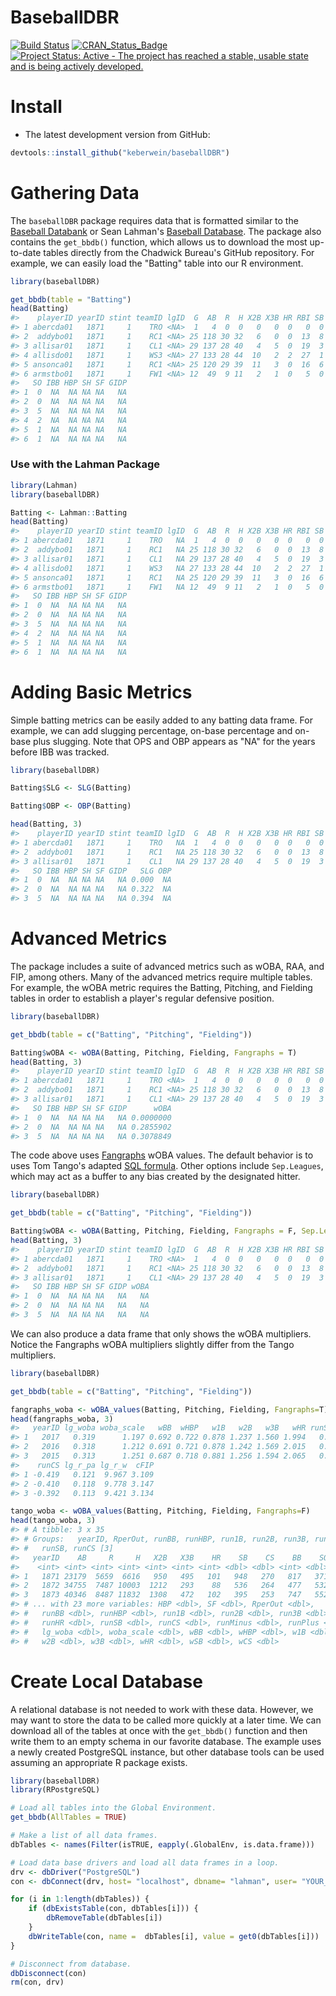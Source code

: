 BaseballDBR
===========

[![Build Status](https://travis-ci.org/keberwein/baseballDBR.png?branch=master)](https://travis-ci.org/keberwein/baseballDBR) [![CRAN\_Status\_Badge](http://www.r-pkg.org/badges/version/baseballDBR)](http://www.r-pkg.org/badges/version/baseballDBR) [![Project Status: Active - The project has reached a stable, usable state and is being actively developed.](http://www.repostatus.org/badges/latest/active.svg)](http://www.repostatus.org/#active)

Install
=======

-   The latest development version from GitHub:

``` r
devtools::install_github("keberwein/baseballDBR")
```

Gathering Data
==============

The `baseballDBR` package requires data that is formatted similar to the [Baseball Databank](https://github.com/chadwickbureau/baseballdatabank) or Sean Lahman's [Baseball Database](http://www.seanlahman.com/baseball-archive/statistics/). The package also contains the `get_bbdb()` function, which allows us to download the most up-to-date tables directly from the Chadwick Bureau's GitHub repository. For example, we can easily load the "Batting" table into our R environment.

``` r
library(baseballDBR)

get_bbdb(table = "Batting")
head(Batting)
#>    playerID yearID stint teamID lgID  G  AB  R  H X2B X3B HR RBI SB CS BB
#> 1 abercda01   1871     1    TRO <NA>  1   4  0  0   0   0  0   0  0  0  0
#> 2  addybo01   1871     1    RC1 <NA> 25 118 30 32   6   0  0  13  8  1  4
#> 3 allisar01   1871     1    CL1 <NA> 29 137 28 40   4   5  0  19  3  1  2
#> 4 allisdo01   1871     1    WS3 <NA> 27 133 28 44  10   2  2  27  1  1  0
#> 5 ansonca01   1871     1    RC1 <NA> 25 120 29 39  11   3  0  16  6  2  2
#> 6 armstbo01   1871     1    FW1 <NA> 12  49  9 11   2   1  0   5  0  1  0
#>   SO IBB HBP SH SF GIDP
#> 1  0  NA  NA NA NA   NA
#> 2  0  NA  NA NA NA   NA
#> 3  5  NA  NA NA NA   NA
#> 4  2  NA  NA NA NA   NA
#> 5  1  NA  NA NA NA   NA
#> 6  1  NA  NA NA NA   NA
```

### Use with the Lahman Package

``` r
library(Lahman)
library(baseballDBR)

Batting <- Lahman::Batting
head(Batting)
#>    playerID yearID stint teamID lgID  G  AB  R  H X2B X3B HR RBI SB CS BB
#> 1 abercda01   1871     1    TRO   NA  1   4  0  0   0   0  0   0  0  0  0
#> 2  addybo01   1871     1    RC1   NA 25 118 30 32   6   0  0  13  8  1  4
#> 3 allisar01   1871     1    CL1   NA 29 137 28 40   4   5  0  19  3  1  2
#> 4 allisdo01   1871     1    WS3   NA 27 133 28 44  10   2  2  27  1  1  0
#> 5 ansonca01   1871     1    RC1   NA 25 120 29 39  11   3  0  16  6  2  2
#> 6 armstbo01   1871     1    FW1   NA 12  49  9 11   2   1  0   5  0  1  0
#>   SO IBB HBP SH SF GIDP
#> 1  0  NA  NA NA NA   NA
#> 2  0  NA  NA NA NA   NA
#> 3  5  NA  NA NA NA   NA
#> 4  2  NA  NA NA NA   NA
#> 5  1  NA  NA NA NA   NA
#> 6  1  NA  NA NA NA   NA
```

Adding Basic Metrics
====================

Simple batting metrics can be easily added to any batting data frame. For example, we can add slugging percentage, on-base percentage and on-base plus slugging. Note that OPS and OBP appears as "NA" for the years before IBB was tracked.

``` r
library(baseballDBR)

Batting$SLG <- SLG(Batting)

Batting$OBP <- OBP(Batting)

head(Batting, 3)
#>    playerID yearID stint teamID lgID  G  AB  R  H X2B X3B HR RBI SB CS BB
#> 1 abercda01   1871     1    TRO   NA  1   4  0  0   0   0  0   0  0  0  0
#> 2  addybo01   1871     1    RC1   NA 25 118 30 32   6   0  0  13  8  1  4
#> 3 allisar01   1871     1    CL1   NA 29 137 28 40   4   5  0  19  3  1  2
#>   SO IBB HBP SH SF GIDP   SLG OBP
#> 1  0  NA  NA NA NA   NA 0.000  NA
#> 2  0  NA  NA NA NA   NA 0.322  NA
#> 3  5  NA  NA NA NA   NA 0.394  NA
```

Advanced Metrics
================

The package includes a suite of advanced metrics such as wOBA, RAA, and FIP, among others. Many of the advanced metrics require multiple tables. For example, the wOBA metric requires the Batting, Pitching, and Fielding tables in order to establish a player's regular defensive position.

``` r
library(baseballDBR)

get_bbdb(table = c("Batting", "Pitching", "Fielding"))

Batting$wOBA <- wOBA(Batting, Pitching, Fielding, Fangraphs = T)
head(Batting, 3)
#>    playerID yearID stint teamID lgID  G  AB  R  H X2B X3B HR RBI SB CS BB
#> 1 abercda01   1871     1    TRO <NA>  1   4  0  0   0   0  0   0  0  0  0
#> 2  addybo01   1871     1    RC1 <NA> 25 118 30 32   6   0  0  13  8  1  4
#> 3 allisar01   1871     1    CL1 <NA> 29 137 28 40   4   5  0  19  3  1  2
#>   SO IBB HBP SH SF GIDP      wOBA
#> 1  0  NA  NA NA NA   NA 0.0000000
#> 2  0  NA  NA NA NA   NA 0.2855902
#> 3  5  NA  NA NA NA   NA 0.3078849
```

The code above uses [Fangraphs](http://www.fangraphs.com/guts.aspx?type=cn) wOBA values. The default behavior is to uses Tom Tango's adapted [SQL formula](http://www.insidethebook.com/ee/index.php/site/article/woba_year_by_year_calculations/). Other options include `Sep.Leagues`, which may act as a buffer to any bias created by the designated hitter.

``` r
library(baseballDBR)

get_bbdb(table = c("Batting", "Pitching", "Fielding"))

Batting$wOBA <- wOBA(Batting, Pitching, Fielding, Fangraphs = F, Sep.Leagues = T)
head(Batting, 3)
#>    playerID yearID stint teamID lgID  G  AB  R  H X2B X3B HR RBI SB CS BB
#> 1 abercda01   1871     1    TRO <NA>  1   4  0  0   0   0  0   0  0  0  0
#> 2  addybo01   1871     1    RC1 <NA> 25 118 30 32   6   0  0  13  8  1  4
#> 3 allisar01   1871     1    CL1 <NA> 29 137 28 40   4   5  0  19  3  1  2
#>   SO IBB HBP SH SF GIDP wOBA
#> 1  0  NA  NA NA NA   NA   NA
#> 2  0  NA  NA NA NA   NA   NA
#> 3  5  NA  NA NA NA   NA   NA
```

We can also produce a data frame that only shows the wOBA multipliers. Notice the Fangraphs wOBA multipliers slightly differ from the Tango multipliers.

``` r
library(baseballDBR)

get_bbdb(table = c("Batting", "Pitching", "Fielding"))

fangraphs_woba <- wOBA_values(Batting, Pitching, Fielding, Fangraphs=T)
head(fangraphs_woba, 3)
#>   yearID lg_woba woba_scale   wBB  wHBP   w1B   w2B   w3B   wHR runSB
#> 1   2017   0.319      1.197 0.692 0.722 0.878 1.237 1.560 1.994   0.2
#> 2   2016   0.318      1.212 0.691 0.721 0.878 1.242 1.569 2.015   0.2
#> 3   2015   0.313      1.251 0.687 0.718 0.881 1.256 1.594 2.065   0.2
#>    runCS lg_r_pa lg_r_w  cFIP
#> 1 -0.419   0.121  9.967 3.109
#> 2 -0.410   0.118  9.778 3.147
#> 3 -0.392   0.113  9.421 3.134

tango_woba <- wOBA_values(Batting, Pitching, Fielding, Fangraphs=F)
head(tango_woba, 3)
#> # A tibble: 3 x 35
#> # Groups:   yearID, RperOut, runBB, runHBP, run1B, run2B, run3B, runHR,
#> #   runSB, runCS [3]
#>   yearID    AB     R     H   X2B   X3B    HR    SB    CS    BB    SO   IBB
#>    <int> <int> <int> <int> <int> <int> <int> <dbl> <dbl> <int> <dbl> <dbl>
#> 1   1871 23179  5659  6616   950   495   101   948   270   817   371     0
#> 2   1872 34755  7487 10003  1212   293    88   536   264   477   532     0
#> 3   1873 40346  8487 11832  1308   472   102   395   253   747   552     0
#> # ... with 23 more variables: HBP <dbl>, SF <dbl>, RperOut <dbl>,
#> #   runBB <dbl>, runHBP <dbl>, run1B <dbl>, run2B <dbl>, run3B <dbl>,
#> #   runHR <dbl>, runSB <dbl>, runCS <dbl>, runMinus <dbl>, runPlus <dbl>,
#> #   lg_woba <dbl>, woba_scale <dbl>, wBB <dbl>, wHBP <dbl>, w1B <dbl>,
#> #   w2B <dbl>, w3B <dbl>, wHR <dbl>, wSB <dbl>, wCS <dbl>
```

Create Local Database
=====================

A relational database is not needed to work with these data. However, we may want to store the data to be called more quickly at a later time. We can download all of the tables at once with the `get_bbdb()` function and then write them to an empty schema in our favorite database. The example uses a newly created PostgreSQL instance, but other database tools can be used assuming an appropriate R package exists.

``` r
library(baseballDBR)
library(RPostgreSQL)

# Load all tables into the Global Environment.
get_bbdb(AllTables = TRUE)

# Make a list of all data frames.
dbTables <- names(Filter(isTRUE, eapply(.GlobalEnv, is.data.frame)))

# Load data base drivers and load all data frames in a loop.
drv <- dbDriver("PostgreSQL")
con <- dbConnect(drv, host= "localhost", dbname= "lahman", user= "YOUR_USERNAME", password = "YOUR_PASSWORD")

for (i in 1:length(dbTables)) { 
    if (dbExistsTable(con, dbTables[i])) {
        dbRemoveTable(dbTables[i])
    }
    dbWriteTable(con, name =  dbTables[i], value = get0(dbTables[i])) 
}

# Disconnect from database.
dbDisconnect(con)
rm(con, drv)
```
